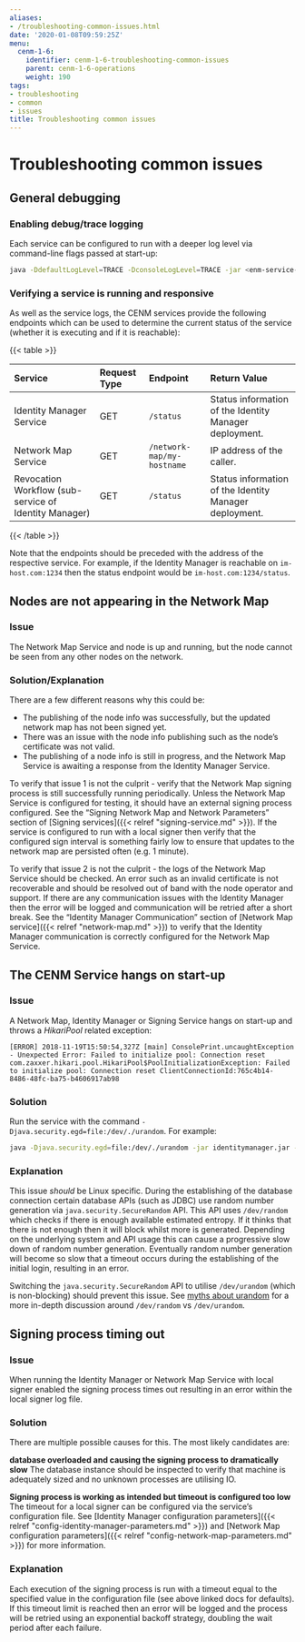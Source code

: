 ```yaml
---
aliases:
- /troubleshooting-common-issues.html
date: '2020-01-08T09:59:25Z'
menu:
  cenm-1-6:
    identifier: cenm-1-6-troubleshooting-common-issues
    parent: cenm-1-6-operations
    weight: 190
tags:
- troubleshooting
- common
- issues
title: Troubleshooting common issues
---
```



# Troubleshooting common issues



## General debugging


### Enabling debug/trace logging

Each service can be configured to run with a deeper log level via command-line flags passed at start-up:

```bash
java -DdefaultLogLevel=TRACE -DconsoleLogLevel=TRACE -jar <enm-service-jar>.jar --config-file <config file>
```


### Verifying a service is running and responsive

As well as the service logs, the CENM services provide the following endpoints which can be used to determine the current
status of the service (whether it is executing and if it is reachable):


{{< table >}}

|Service|Request Type|Endpoint|Return Value|
|:--|:--|:--|:--|
|Identity Manager Service|GET|`/status`|Status information of the Identity Manager deployment.|
|Network Map Service|GET|`/network-map/my-hostname`|IP address of the caller.|
|Revocation Workflow (sub-service of Identity Manager)|GET|`/status`|Status information of the Identity Manager deployment.|

{{< /table >}}

Note that the endpoints should be preceded with the address of the respective service. For example, if the Identity
Manager is reachable on `im-host.com:1234` then the status endpoint would be `im-host.com:1234/status`.


## Nodes are not appearing in the Network Map


### Issue

The Network Map Service and node is up and running, but the node cannot be seen from any other nodes on the network.


### Solution/Explanation

There are a few different reasons why this could be:


* The publishing of the node info was successfully, but the updated network map has not been signed yet.
* There was an issue with the node info publishing such as the node’s certificate was not valid.
* The publishing of a node info is still in progress, and the Network Map Service is awaiting a response from the
Identity Manager Service.

To verify that issue 1 is not the culprit - verify that the Network Map signing process is still successfully running
periodically. Unless the Network Map Service is configured for testing, it should have an external signing process
configured. See the “Signing Network Map and Network Parameters” section of [Signing services]({{< relref "signing-service.md" >}}). If the service is
configured to run with a local signer then verify that the configured sign interval is something fairly low to ensure
that updates to the network map are persisted often (e.g. 1 minute).

To verify that issue 2 is not the culprit - the logs of the Network Map Service should be checked. An error such as an
invalid certificate is not recoverable and should be resolved out of band with the node operator and support.
If there are any communication issues with the Identity Manager then the error will be logged and communication will be
retried after a short break. See the “Identity Manager Communication” section of [Network Map service]({{< relref "network-map.md" >}}) to verify that the
Identity Manager communication is correctly configured for the Network Map Service.


## The CENM Service hangs on start-up


### Issue

A Network Map, Identity Manager or Signing Service hangs on start-up and throws a *HikariPool* related exception:

```guess
[ERROR] 2018-11-19T15:50:54,327Z [main] ConsolePrint.uncaughtException - Unexpected Error: Failed to initialize pool: Connection reset
com.zaxxer.hikari.pool.HikariPool$PoolInitializationException: Failed to initialize pool: Connection reset ClientConnectionId:765c4b14-
8486-48fc-ba75-b4606917ab98
```


### Solution

Run the service with the command `-Djava.security.egd=file:/dev/./urandom`. For example:

```bash
java -Djava.security.egd=file:/dev/./urandom -jar identitymanager.jar --config-file identitymanager.conf
```


### Explanation

This issue *should* be Linux specific. During the establishing of the database connection certain database APIs (such as JDBC) use
random number generation via `java.security.SecureRandom` API. This API uses `/dev/random` which checks if there is
enough available estimated entropy. If it thinks that there is not enough then it will block whilst more is generated.
Depending on the underlying system and API usage this can cause a progressive slow down of random number generation.
Eventually random number generation will become so slow that a timeout occurs during the establishing of the initial
login, resulting in an error.

Switching the `java.security.SecureRandom` API to utilise `/dev/urandom` (which is non-blocking) should prevent this
issue. See [myths about urandom](https://www.2uo.de/myths-about-urandom/) for a more in-depth discussion around
`/dev/random` vs `/dev/urandom`.


## Signing process timing out


### Issue

When running the Identity Manager or Network Map Service with local signer enabled the signing process times out
resulting in an error within the local signer log file.


### Solution

There are multiple possible causes for this. The most likely candidates are:

**database overloaded and causing the signing process to dramatically slow**
The database instance should be inspected to verify that machine is adequately sized and no unknown processes are utilising
IO.

**Signing process is working as intended but timeout is configured too low**
The timeout for a local signer can be configured via the service’s configuration file. See
[Identity Manager configuration parameters]({{< relref "config-identity-manager-parameters.md" >}}) and [Network Map configuration parameters]({{< relref "config-network-map-parameters.md" >}}) for more information.


### Explanation

Each execution of the signing process is run with a timeout equal to the specified value in the configuration file (see
above linked docs for defaults). If this timeout limit is reached then an error will be logged and the process will be
retried using an exponential backoff strategy, doubling the wait period after each failure.
